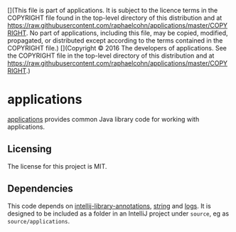 [](This file is part of applications. It is subject to the licence terms in the COPYRIGHT file found in the top-level directory of this distribution and at https://raw.githubusercontent.com/raphaelcohn/applications/master/COPYRIGHT. No part of applications, including this file, may be copied, modified, propagated, or distributed except according to the terms contained in the COPYRIGHT file.)
[](Copyright © 2016 The developers of applications. See the COPYRIGHT file in the top-level directory of this distribution and at https://raw.githubusercontent.com/raphaelcohn/applications/master/COPYRIGHT.)

# applications

[applications] provides common Java library code for working with applications.


## Licensing

The license for this project is MIT.


## Dependencies

This code depends on [intellij-library-annotations], [string] and [logs]. It is designed to be included as a folder in an IntelliJ project under `source`, eg as `source/applications`.


[intellij-library-annotations]:  https://github.com/raphaelcohn/intellij-library-annotations "intellij-library-annotations GitHub page"
[string]: https://github.com/raphaelcohn/string "string GitHub page"
[logs]: https://github.com/raphaelcohn/logs "logs GitHub page"
[applications]: https://github.com/raphaelcohn/applications "applications GitHub page"
